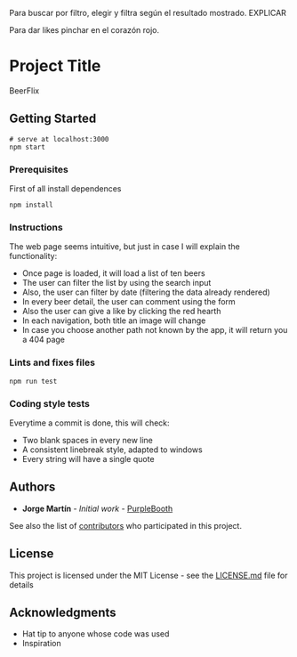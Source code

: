 Para buscar por filtro, elegir y filtra según el resultado mostrado. EXPLICAR

Para dar likes pinchar en el corazón rojo.

# Project Title

BeerFlix

## Getting Started

```
# serve at localhost:3000
npm start
```

### Prerequisites

First of all install dependences

```
npm install
```

### Instructions

The web page seems intuitive, but just in case I will explain the functionality:

- Once page is loaded, it will load a list of ten beers
- The user can filter the list by using the search input
- Also, the user can filter by date (filtering the data already rendered)
- In every beer detail, the user can comment using the form
- Also the user can give a like by clicking the red hearth
- In each navigation, both title an image will change
- In case you choose another path not known by the app, it will return you a 404 page

### Lints and fixes files

```
npm run test
```

### Coding style tests

Everytime a commit is done, this will check:

- Two blank spaces in every new line
- A consistent linebreak style, adapted to windows
- Every string will have a single quote

## Authors

- **Jorge Martín** - _Initial work_ - [PurpleBooth](https://github.com/PurpleBooth)

See also the list of [contributors](https://github.com/your/project/contributors) who participated in this project.

## License

This project is licensed under the MIT License - see the [LICENSE.md](LICENSE.md) file for details

## Acknowledgments

- Hat tip to anyone whose code was used
- Inspiration
